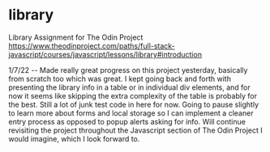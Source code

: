 # library

Library Assignment for The Odin Project
https://www.theodinproject.com/paths/full-stack-javascript/courses/javascript/lessons/library#introduction

1/7/22 -- Made really great progress on this project yesterday, basically from scratch too which was great. I kept going back and forth with presenting the library info in a table or in individual div elements, and for now it seems like skipping the extra complexity of the table is probably for the best. Still a lot of junk test code in here for now. Going to pause slightly to learn more about forms and local storage so I can implement a cleaner entry process as opposed to popup alerts asking for info. Will continue revisiting the project throughout the Javascript section of The Odin Project I would imagine, which I look forward to.
